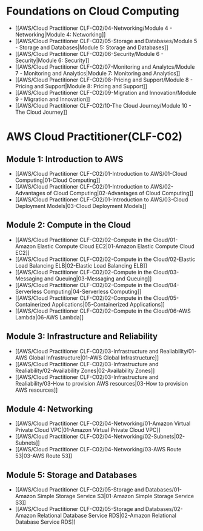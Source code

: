 # Foundations on Cloud Computing

- [[AWS/Cloud Practitioner CLF-C02/04-Networking/Module 4 - Networking|Module 4: Networking]]
- [[AWS/Cloud Practitioner CLF-C02/05-Storage and Databases/Module 5 - Storage and Databases|Module 5: Storage and Databases]]
- [[AWS/Cloud Practitioner CLF-C02/06-Security/Module 6 - Security|Module 6: Security]]
- [[AWS/Cloud Practitioner CLF-C02/07-Monitoring and Analytcs/Module 7 - Monitoring and Analytics|Module 7: Monitoring and Analytics]]
- [[AWS/Cloud Practitioner CLF-C02/08-Pricing and Support/Module 8 - Pricing and Support|Module 8: Pricing and Support]]
- [[AWS/Cloud Practitioner CLF-C02/09-Migration and Innovation/Module 9 - Migration and Innovation]]
- [[AWS/Cloud Practitioner CLF-C02/10-The Cloud Journey/Module 10 - The Cloud Journey]]


# AWS Cloud Practitioner(CLF-C02)

## Module 1: Introduction to AWS
- [[AWS/Cloud Practitioner CLF-C02/01-Introduction to AWS/01-Cloud Computing|01-Cloud Computing]]
- [[AWS/Cloud Practitioner CLF-C02/01-Introduction to AWS/02-Advantages of Cloud Computing|02-Advantages of Cloud Computing]]
- [[AWS/Cloud Practitioner CLF-C02/01-Introduction to AWS/03-Cloud Deployment Models|03-Cloud Deployment Models]]

## Module 2: Compute in the Cloud
- [[AWS/Cloud Practitioner CLF-C02/02-Compute in the Cloud/01-Amazon Elastic Compute Cloud EC2|01-Amazon Elastic Compute Cloud EC2]]
- [[AWS/Cloud Practitioner CLF-C02/02-Compute in the Cloud/02-Elastic Load Balancing ELB|02-Elastic Load Balancing ELB]]
- [[AWS/Cloud Practitioner CLF-C02/02-Compute in the Cloud/03-Messaging and Queuing|03-Messaging and Queuing]]
- [[AWS/Cloud Practitioner CLF-C02/02-Compute in the Cloud/04-Serverless Computing|04-Serverless Computing]]
- [[AWS/Cloud Practitioner CLF-C02/02-Compute in the Cloud/05-Containerized Applications|05-Containerized Applications]]
- [[AWS/Cloud Practitioner CLF-C02/02-Compute in the Cloud/06-AWS Lambda|06-AWS Lambda]]

## Module 3: Infrastructure and Reliability
- [[AWS/Cloud Practitioner CLF-C02/03-Infrastructure and Realiability/01-AWS Global Infrastructure|01-AWS Global Infrastructure]]
- [[AWS/Cloud Practitioner CLF-C02/03-Infrastructure and Realiability/02-Availability Zones|02-Availability Zones]]
- [[AWS/Cloud Practitioner CLF-C02/03-Infrastructure and Realiability/03-How to provision AWS resources|03-How to provision AWS resources]]

## Module 4: Networking
- [[AWS/Cloud Practitioner CLF-C02/04-Networking/01-Amazon Virtual Private Cloud VPC|01-Amazon Virtual Private Cloud VPC]]
- [[AWS/Cloud Practitioner CLF-C02/04-Networking/02-Subnets|02-Subnets]]
- [[AWS/Cloud Practitioner CLF-C02/04-Networking/03-AWS Route 53|03-AWS Route 53]]
## Module 5: Storage and Databases
- [[AWS/Cloud Practitioner CLF-C02/05-Storage and Databases/01-Amazon Simple Storage Service S3|01-Amazon Simple Storage Service S3]]
- [[AWS/Cloud Practitioner CLF-C02/05-Storage and Databases/02-Amazon Relational Database Service RDS|02-Amazon Relational Database Service RDS]]
